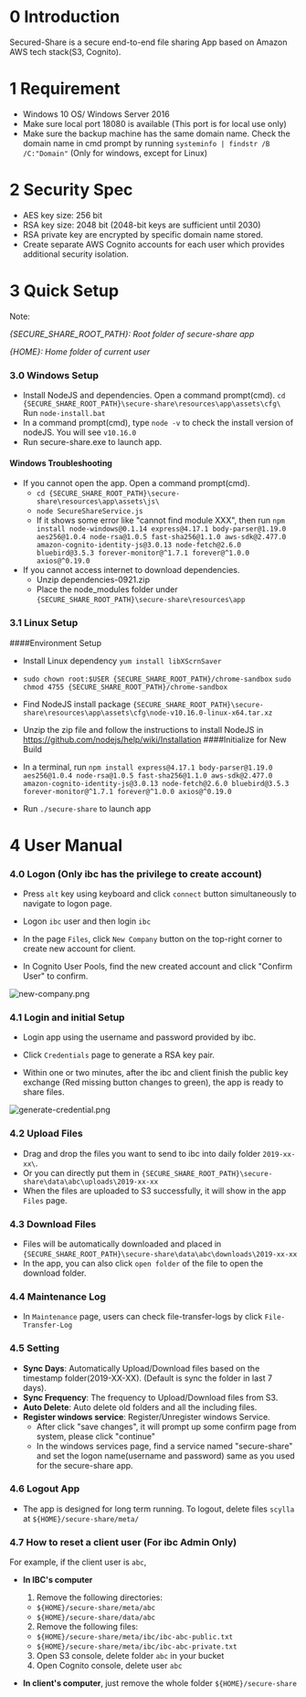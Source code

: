 # 0 Introduction

Secured-Share is a secure end-to-end file sharing App based on Amazon AWS tech stack(S3, Cognito).

# 1 Requirement

- Windows 10 OS/ Windows Server 2016
- Make sure local port 18080 is available (This port is for local use only)
- Make sure the backup machine has the same domain name. Check the domain name in cmd prompt by running ```systeminfo | findstr /B /C:"Domain"``` (Only for windows, except for Linux)

# 2 Security Spec

- AES key size: 256 bit
- RSA key size: 2048 bit (2048-bit keys are sufficient until 2030)
- RSA private key are encrypted by specific domain name stored.
- Create separate AWS Cognito accounts for each user which provides additional security isolation.

# 3 Quick Setup

Note:

*{SECURE_SHARE_ROOT_PATH}: Root folder of secure-share app*

*{HOME}: Home folder of current user*

### 3.0 Windows Setup

- Install NodeJS and dependencies. Open a command prompt(cmd).  ```cd {SECURE_SHARE_ROOT_PATH}\secure-share\resources\app\assets\cfg\``` Run ```node-install.bat```
- In a command prompt(cmd), type `node -v` to check the install version of nodeJS. You will see `v10.16.0`
- Run secure-share.exe to launch app.

#### Windows Troubleshooting
- If you cannot open the app. Open a command prompt(cmd).
    - ```cd {SECURE_SHARE_ROOT_PATH}\secure-share\resources\app\assets\js\```
    - ```node SecureShareService.js```
    - If it shows some error like "cannot find module XXX", then run ```npm install node-windows@0.1.14 express@4.17.1 body-parser@1.19.0 aes256@1.0.4 node-rsa@1.0.5 fast-sha256@1.1.0 aws-sdk@2.477.0 amazon-cognito-identity-js@3.0.13 node-fetch@2.6.0 bluebird@3.5.3 forever-monitor@^1.7.1 forever@^1.0.0 axios@^0.19.0```
- If you cannot access internet to download dependencies.
    - Unzip dependencies-0921.zip
    - Place the node_modules folder under ```{SECURE_SHARE_ROOT_PATH}\secure-share\resources\app```

### 3.1 Linux Setup
####Environment Setup
- Install Linux dependency ```yum install libXScrnSaver```
- ```sudo chown root:$USER {SECURE_SHARE_ROOT_PATH}/chrome-sandbox```
  ```sudo chmod 4755 {SECURE_SHARE_ROOT_PATH}/chrome-sandbox```

- Find NodeJS install package ```{SECURE_SHARE_ROOT_PATH}\secure-share\resources\app\assets\cfg\node-v10.16.0-linux-x64.tar.xz```
- Unzip the zip file and follow the instructions to install NodeJS in https://github.com/nodejs/help/wiki/Installation
####Initialize for New Build
- In a terminal, run `npm install express@4.17.1 body-parser@1.19.0 aes256@1.0.4 node-rsa@1.0.5 fast-sha256@1.1.0 aws-sdk@2.477.0 amazon-cognito-identity-js@3.0.13 node-fetch@2.6.0 bluebird@3.5.3 forever-monitor@^1.7.1 forever@^1.0.0 axios@^0.19.0`
- Run ```./secure-share``` to launch app

# 4 User Manual

### 4.0 Logon (Only ibc has the privilege to create account)

- Press `alt` key using keyboard and click `connect` button simultaneously to navigate to logon page.

- Logon `ibc` user and then login `ibc`

- In the page `Files`, click `New Company` button on the top-right corner to create new account for client.

- In Cognito User Pools, find the new created account and click "Confirm User" to confirm.

![new-company.png](asset/new-company.png)


### 4.1 Login and initial Setup

- Login app using the username and password provided by ibc.

- Click `Credentials` page to generate a RSA key pair.

- Within one or two minutes, after the ibc and client finish the public key exchange (Red missing button changes to green), the app is ready to share files.

![generate-credential.png](asset/generate-credential.png)


### 4.2 Upload Files

- Drag and drop the files you want to send to ibc into daily folder `2019-xx-xx\`.
- Or you can directly put them in `{SECURE_SHARE_ROOT_PATH}\secure-share\data\abc\uploads\2019-xx-xx`
- When the files are uploaded to S3 successfully, it will show in the app `Files` page.

### 4.3 Download Files

- Files will be automatically downloaded and placed in `{SECURE_SHARE_ROOT_PATH}\secure-share\data\abc\downloads\2019-xx-xx`
- In the app, you can also click `open folder` of the file to open the download folder.

### 4.4 Maintenance Log

- In `Maintenance` page, users can check file-transfer-logs by click `File-Transfer-Log`

### 4.5 Setting

- **Sync Days**: Automatically Upload/Download files based on the timestamp folder(2019-XX-XX). (Default is sync the folder in last 7 days).
- **Sync Frequency**: The frequency to Upload/Download files from S3.
- **Auto Delete**: Auto delete old folders and all the including files.
- **Register windows service**: Register/Unregister windows Service.
    - After click "save changes", it will prompt up some confirm page from system, please click "continue"
    - In the windows services page, find a service named "secure-share" and set the logon name(username and password) same as you used for the secure-share app.

### 4.6 Logout App

- The app is designed for long term running. To logout, delete files `scylla` at `${HOME}/secure-share/meta/`

### 4.7 How to reset a client user (For ibc Admin Only)

For example, if the client user is `abc`,

- **In IBC's computer**
  1. Remove the following directories:
    - `${HOME}/secure-share/meta/abc`
    - `${HOME}/secure-share/data/abc`
  2. Remove the following files:
    - `${HOME}/secure-share/meta/ibc/ibc-abc-public.txt`
    - `${HOME}/secure-share/meta/ibc/ibc-abc-private.txt`
  3. Open S3 console, delete folder `abc` in your bucket
  4. Open Cognito console, delete user `abc`

- **In client's computer**, just remove the whole folder `${HOME}/secure-share`
